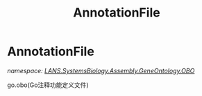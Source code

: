 ﻿---
title: AnnotationFile
---

# AnnotationFile
_namespace: [LANS.SystemsBiology.Assembly.GeneOntology.OBO](N-LANS.SystemsBiology.Assembly.GeneOntology.OBO.html)_

go.obo(Go注释功能定义文件)




